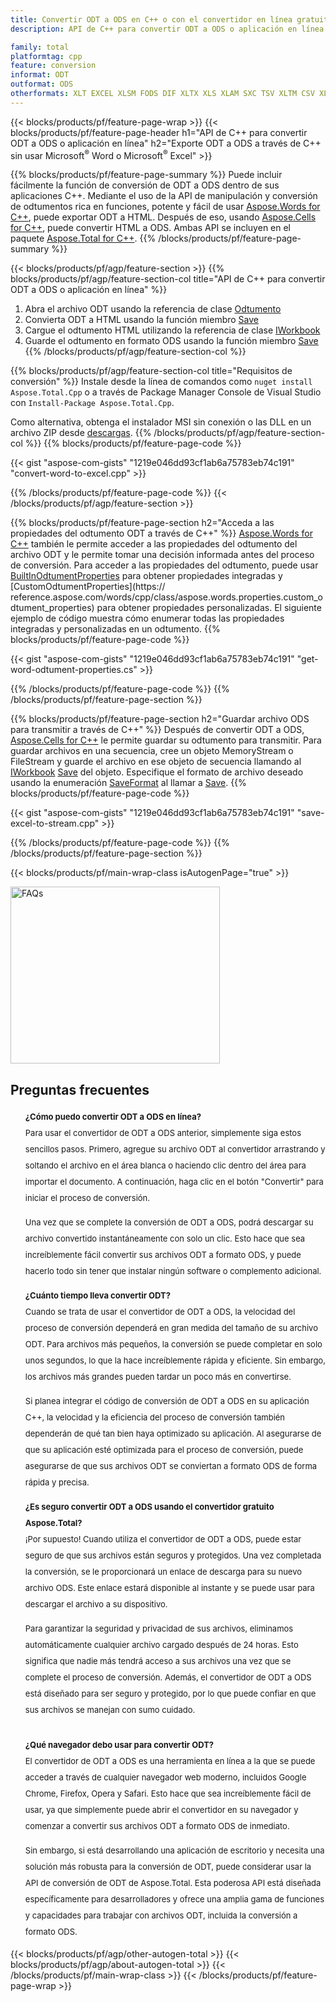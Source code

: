 ```yaml
---
title: Convertir ODT a ODS en C++ o con el convertidor en línea gratuito
description: API de C++ para convertir ODT a ODS o aplicación en línea sin usar Microsoft Word o Microsoft Excel o en línea. Pruebe el convertidor en línea gratuito de ODT a ODS rápidamente antes de integrar el código.

family: total
platformtag: cpp
feature: conversion
informat: ODT
outformat: ODS
otherformats: XLT EXCEL XLSM FODS DIF XLTX XLS XLAM SXC TSV XLTM CSV XLSX XLSB
---
```

{{< blocks/products/pf/feature-page-wrap >}}
{{< blocks/products/pf/feature-page-header h1="API de C++ para convertir ODT a ODS o aplicación en línea" h2="Exporte ODT a ODS a través de C++ sin usar Microsoft<sup>&reg;</sup> Word o Microsoft<sup>&reg;</sup> Excel" >}}

{{% blocks/products/pf/feature-page-summary %}}
Puede incluir fácilmente la función de conversión de ODT a ODS dentro de sus aplicaciones C++. Mediante el uso de la API de manipulación y conversión de odtumentos rica en funciones, potente y fácil de usar [Aspose.Words for C++](https://products.aspose.com/words/cpp/), puede exportar ODT a HTML. Después de eso, usando [Aspose.Cells for C++](https://products.aspose.com/cells/cpp/), puede convertir HTML a ODS. Ambas API se incluyen en el paquete [Aspose.Total for C++](https://products.aspose.com/total/cpp/). 
{{% /blocks/products/pf/feature-page-summary  %}}

{{< blocks/products/pf/agp/feature-section >}}
{{% blocks/products/pf/agp/feature-section-col title="API de C++ para convertir ODT a ODS o aplicación en línea" %}}
1. Abra el archivo ODT usando la referencia de clase [Odtumento](https://reference.aspose.com/words/cpp/class/aspose.words.odtument)
2. Convierta ODT a HTML usando la función miembro [Save](https://reference.aspose.com/words/cpp/class/aspose.words.odtument#save_string_saveformat)
3. Cargue el odtumento HTML utilizando la referencia de clase [IWorkbook](https://reference.aspose.com/cells/cpp/class/aspose.cells.i_workbook)
4. Guarde el odtumento en formato ODS usando la función miembro [Save](https://reference.aspose.com/cells/cpp/class/aspose.cells.i_workbook#a5dc7de23f7ceba76a05dc1d49f51502e)
{{% /blocks/products/pf/agp/feature-section-col %}}

{{% blocks/products/pf/agp/feature-section-col title="Requisitos de conversión" %}}
Instale desde la línea de comandos como ```nuget install Aspose.Total.Cpp``` o a través de Package Manager Console de Visual Studio con ```Install-Package Aspose.Total.Cpp```.

Como alternativa, obtenga el instalador MSI sin conexión o las DLL en un archivo ZIP desde [descargas](https://releases.aspose.com/total/cpp).
{{% /blocks/products/pf/agp/feature-section-col %}}
{{% blocks/products/pf/feature-page-code %}}

{{< gist "aspose-com-gists" "1219e046dd93cf1ab6a75783eb74c191" "convert-word-to-excel.cpp" >}}



{{% /blocks/products/pf/feature-page-code %}}
{{< /blocks/products/pf/agp/feature-section >}}

{{% blocks/products/pf/feature-page-section  h2="Acceda a las propiedades del odtumento ODT a través de C++" %}}
[Aspose.Words for C++](https://products.aspose.com/words/cpp/) también le permite acceder a las propiedades del odtumento del archivo ODT y le permite tomar una decisión informada antes del proceso de conversión. Para acceder a las propiedades del odtumento, puede usar [BuiltInOdtumentProperties](https://reference.aspose.com/words/cpp/class/aspose.words.properties.built_in_odtument_properties) para obtener propiedades integradas y [CustomOdtumentProperties](https:// reference.aspose.com/words/cpp/class/aspose.words.properties.custom_odtument_properties) para obtener propiedades personalizadas. El siguiente ejemplo de código muestra cómo enumerar todas las propiedades integradas y personalizadas en un odtumento.
{{% blocks/products/pf/feature-page-code %}}

{{< gist "aspose-com-gists" "1219e046dd93cf1ab6a75783eb74c191" "get-word-odtument-properties.cs" >}}

{{% /blocks/products/pf/feature-page-code  %}}
{{% /blocks/products/pf/feature-page-section %}}

{{% blocks/products/pf/feature-page-section  h2="Guardar archivo ODS para transmitir a través de C++" %}}
Después de convertir ODT a ODS, [Aspose.Cells for C++](https://products.aspose.com/cells/cpp/) le permite guardar su odtumento para transmitir. Para guardar archivos en una secuencia, cree un objeto MemoryStream o FileStream y guarde el archivo en ese objeto de secuencia llamando al [IWorkbook](https://reference.aspose.com/cells/cpp/class/aspose.cells.i_workbook) [Save](https://reference.aspose.com/cells/cpp/class/aspose.cells.i_workbook#a77072cfb929787df9ad1f38b02f58349) del objeto. Especifique el formato de archivo deseado usando la enumeración [SaveFormat](https://reference.aspose.com/cells/cpp/namespace/aspose.cells#a11cae527e4e68f1adcac8f47ea64481a) al llamar a [Save](https://reference.aspose.com/cells/cpp/class/aspose.cells.i_workbook#a77072cfb929787df9ad1f38b02f58349).
{{% blocks/products/pf/feature-page-code %}}

{{< gist "aspose-com-gists" "1219e046dd93cf1ab6a75783eb74c191" "save-excel-to-stream.cpp" >}}

{{% /blocks/products/pf/feature-page-code  %}}
{{% /blocks/products/pf/feature-page-section %}}

{{< blocks/products/pf/main-wrap-class isAutogenPage="true" >}}
<style>.howtolist li{margin-right: 0!important;line-height: 26px;position: relative;margin-bottom: 10px;font-size: 13px;list-style-type: none;}</style>
<div class="col-md-12 tl bg-gray-dark howtolist section">
  <a class="anchor" name="faqpage"></a>
  <div class="container tl dflex" itemscope="" itemtype="https://schema.org/FAQPage">
      <div class="col-md-4 howtosectiongfx">
          <img class="social-panel-hide-on-mobile" src="https://www.groupdocs.cloud/templates/brand/images/groupdocs/conversion/groupdocs_conversion-brand.png" alt="FAQs" width="335" height="283">
      </div>
      <div class="howtosection col-md-8">
          <div>
              <h2>Preguntas frecuentes</h2>
              <ul>
                  <li itemscope="" itemprop="mainEntity" itemtype="https://schema.org/Question">
                      <div>
                          <span itemprop="name"><b>¿Cómo puedo convertir ODT a ODS en línea?</b></span>
                      </div>
                      <div itemscope="" itemprop="acceptedAnswer" itemtype="https://schema.org/Answer">
                          <span itemprop="text">Para usar el convertidor de ODT a ODS anterior, simplemente siga estos sencillos pasos. Primero, agregue su archivo ODT al convertidor arrastrando y soltando el archivo en el área blanca o haciendo clic dentro del área para importar el documento. A continuación, haga clic en el botón "Convertir" para iniciar el proceso de conversión.<br />

Una vez que se complete la conversión de ODT a ODS, podrá descargar su archivo convertido instantáneamente con solo un clic. Esto hace que sea increíblemente fácil convertir sus archivos ODT a formato ODS, y puede hacerlo todo sin tener que instalar ningún software o complemento adicional.</span>
                      </div>
                  </li>
                  <li itemscope="" itemprop="mainEntity" itemtype="https://schema.org/Question">
                      <div>
                          <span itemprop="name"><b>¿Cuánto tiempo lleva convertir ODT?</b></span>
                      </div>
                      <div itemscope="" itemprop="acceptedAnswer" itemtype="https://schema.org/Answer">
                          <span itemprop="text">Cuando se trata de usar el convertidor de ODT a ODS, la velocidad del proceso de conversión dependerá en gran medida del tamaño de su archivo ODT. Para archivos más pequeños, la conversión se puede completar en solo unos segundos, lo que la hace increíblemente rápida y eficiente. Sin embargo, los archivos más grandes pueden tardar un poco más en convertirse.<br />

Si planea integrar el código de conversión de ODT a ODS en su aplicación C++, la velocidad y la eficiencia del proceso de conversión también dependerán de qué tan bien haya optimizado su aplicación. Al asegurarse de que su aplicación esté optimizada para el proceso de conversión, puede asegurarse de que sus archivos ODT se conviertan a formato ODS de forma rápida y precisa.</span>
                      </div>
                  </li>
                  <li itemscope="" itemprop="mainEntity" itemtype="https://schema.org/Question">
                      <div>
                          <span itemprop="name"><b>¿Es seguro convertir ODT a ODS usando el convertidor gratuito Aspose.Total?</b></span>
                      </div>
                      <div itemscope="" itemprop="acceptedAnswer" itemtype="https://schema.org/Answer">
                          <span itemprop="text">¡Por supuesto! Cuando utiliza el convertidor de ODT a ODS, puede estar seguro de que sus archivos están seguros y protegidos. Una vez completada la conversión, se le proporcionará un enlace de descarga para su nuevo archivo ODS. Este enlace estará disponible al instante y se puede usar para descargar el archivo a su dispositivo.<br />

Para garantizar la seguridad y privacidad de sus archivos, eliminamos automáticamente cualquier archivo cargado después de 24 horas. Esto significa que nadie más tendrá acceso a sus archivos una vez que se complete el proceso de conversión. Además, el convertidor de ODT a ODS está diseñado para ser seguro y protegido, por lo que puede confiar en que sus archivos se manejan con sumo cuidado.</span>
                      </div>
                  </li>                 
                  <li itemscope="" itemprop="mainEntity" itemtype="https://schema.org/Question">
                      <div>
                          <span itemprop="name"><b>¿Qué navegador debo usar para convertir ODT?</b></span>
                      </div>
                      <div itemscope="" itemprop="acceptedAnswer" itemtype="https://schema.org/Answer">
                          <span itemprop="text">El convertidor de ODT a ODS es una herramienta en línea a la que se puede acceder a través de cualquier navegador web moderno, incluidos Google Chrome, Firefox, Opera y Safari. Esto hace que sea increíblemente fácil de usar, ya que simplemente puede abrir el convertidor en su navegador y comenzar a convertir sus archivos ODT a formato ODS de inmediato.<br />

Sin embargo, si está desarrollando una aplicación de escritorio y necesita una solución más robusta para la conversión de ODT, puede considerar usar la API de conversión de ODT de Aspose.Total. Esta poderosa API está diseñada específicamente para desarrolladores y ofrece una amplia gama de funciones y capacidades para trabajar con archivos ODT, incluida la conversión a formato ODS.</span>
                      </div>
                  </li>
              </ul>
          </div>
      </div>
  </div>
{{< blocks/products/pf/agp/other-autogen-total >}}
{{< blocks/products/pf/agp/about-autogen-total >}}
{{< /blocks/products/pf/main-wrap-class >}}
{{< /blocks/products/pf/feature-page-wrap >}}